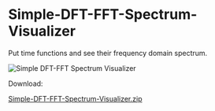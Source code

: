 # Simple-DFT-FFT-Spectrum-Visualizer
Put time functions and see their frequency domain spectrum.

![Simple DFT-FFT Spectrum Visualizer](https://user-images.githubusercontent.com/46926155/148197952-52f1a8b5-ccc4-4f3c-b3b0-d353cb79179b.jpg)

Download:

[Simple-DFT-FFT-Spectrum-Visualizer.zip](https://github.com/muchenz/Simple-DFT-FFT-Spectrum-Visualizer/files/8045062/Simple-DFT-FFT-Spectrum-Visualizer.zip)
